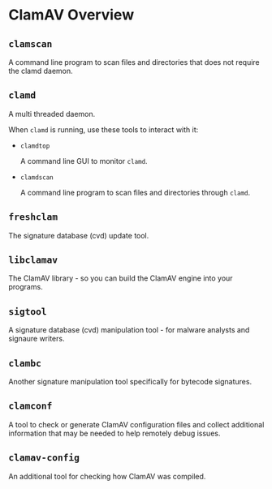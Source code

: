 # ClamAV Overview

## `clamscan`

A command line program to scan files and directories that does not require the clamd daemon.

## `clamd`

A multi threaded daemon.

When `clamd` is running, use these tools to interact with it:

* `clamdtop`

  A command line GUI to monitor `clamd`.

* `clamdscan`

  A command line program to scan files and directories through `clamd`.

## `freshclam`

The signature database (cvd) update tool.

## `libclamav`

The ClamAV library - so you can build the ClamAV engine into your programs.

## `sigtool`

A signature database (cvd) manipulation tool - for malware analysts and signaure writers.

## `clambc`

Another signature manipulation tool specifically for bytecode signatures.

## `clamconf`

A tool to check or generate ClamAV configuration files and collect additional information that may be needed to help remotely debug issues.

## `clamav-config`

An additional tool for checking how ClamAV was compiled.
